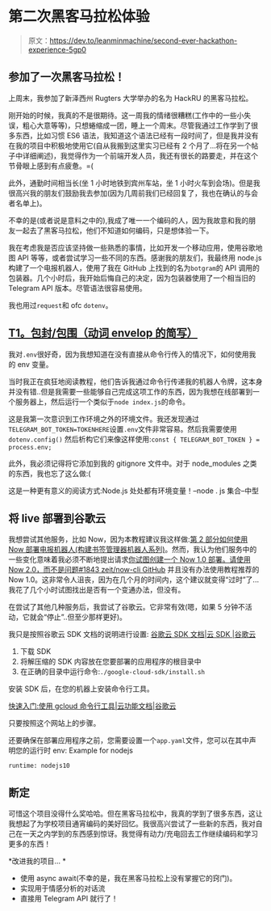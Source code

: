 # 第二次黑客马拉松体验

> 原文：<https://dev.to/leanminmachine/second-ever-hackathon-experience-5gp0>

## 参加了一次黑客马拉松！

上周末，我参加了新泽西州 Rugters 大学举办的名为 HackRU 的黑客马拉松。

刚开始的时候，我真的不是很期待。这一周我的情绪很糟糕(工作中的一些小失误，粗心大意等等)，只想蜷缩成一团，睡上一个周末。尽管我通过工作学到了很多东西，比如习惯 ES6 语法，我知道这个语法已经有一段时间了，但是我并没有在我的项目中积极地使用它(自从我搬到这里实习已经有 2 个月了...将在另一个帖子中详细阐述)，我觉得作为一个前端开发人员，我还有很长的路要走，并在这个节骨眼上感到有点疲惫。=(

此外，通勤时间相当长(坐 1 小时地铁到宾州车站，坐 1 小时火车到会场)。但是我很高兴我的朋友们鼓励我去参加(因为几周前我们已经回复了，我也在确认的与会者名单上)。

不幸的是(或者说是意料之中的),我成了唯一一个编码的人，因为我故意和我的朋友一起去了黑客马拉松，他们不知道如何编码，只是想体验一下。

我在考虑我是否应该坚持做一些熟悉的事情，比如开发一个移动应用，使用谷歌地图 API 等等，或者尝试学习一些不同的东西。感谢我的朋友们，我最终用 node.js 构建了一个电报机器人，使用了我在 GitHub 上找到的名为`botgram`的 API 调用的包装器。几个小时后，我开始后悔自己的决定，因为包装器使用了一个相当旧的 Telegram API 版本。尽管语法很容易使用。

我也用过`request`和 ofc `dotenv`。

## [T1。包封/包围（动词 envelop 的简写）](#env)

我对`.env`很好奇，因为我想知道在没有直接从命令行传入的情况下，如何使用我的 env 变量。

当时我正在疯狂地阅读教程，他们告诉我通过命令行传递我的机器人令牌，这本身并没有错..但是我需要一些能够自己完成这项工作的东西，因为我想在线部署到一个服务器上，然后运行一个类似于`node index.js`的命令。

这是我第一次意识到工作环境之外的环境文件。我还发现通过
`TELEGRAM_BOT_TOKEN=TOKENHERE`设置`.env`文件非常容易。然后我需要使用`dotenv.config()`
然后析构它们来像这样使用:`const { TELEGRAM_BOT_TOKEN } = process.env;`

此外，我必须记得将它添加到我的 gitignore 文件中。对于 node_modules 之类的东西，我也忘了这么做:(

这是一种更有意义的阅读方式:Node.js 处处都有环境变量！–node . js 集合–中型

## 将 live 部署到谷歌云

我想尝试其他服务，比如 Now，因为本教程建议我这样做:[第 2 部分如何使用 Now 部署电报机器人(构建书签管理器机器人系列)](https://itnext.io/part-2-deploying-a-telegram-bot-using-now-building-a-bookmark-manager-bot-series-9304104a64ae)。然而，我认为他们服务中的一些变化意味着我必须不断地提出请求[你试图创建一个 Now 1.0 部署。请使用 Now 2.0，而不是问题#1843 zeit/now-cli GitHub](https://github.com/zeit/now-cli/issues/1843) 并且没有办法使用教程推荐的 Now 1.0。这非常令人沮丧，因为在几个月的时间内，这个建议就变得“过时”了...我花了几个小时试图找出是否有一个变通办法，但没有。

在尝试了其他几种服务后，我尝试了谷歌云。它非常有效(嗯，如果 5 分钟不活动，它就会“停止”..但至少那样更好)。

我只是按照谷歌云 SDK 文档的说明进行设置:
[谷歌云 SDK 文档|云 SDK |谷歌云](https://cloud.google.com/sdk/docs/#install_the_latest_cloud_tools_version_cloudsdk_current_version)

1.  下载 SDK
2.  将解压缩的 SDK 内容放在您要部署的应用程序的根目录中
3.  在正确的目录中运行命令:`./google-cloud-sdk/install.sh`

安装 SDK 后，在您的机器上安装命令行工具。

[快速入门:使用 gcloud 命令行工具|云功能文档|谷歌云](https://cloud.google.com/functions/docs/quickstart#functions-update-install-gcloud-node8)

只要按照这个网站上的步骤。

还要确保在部署应用程序之前，您需要设置一个`app.yaml`文件，您可以在其中声明您的运行时 env: Example for nodejs

```
runtime: nodejs10 
```

## 断定

可惜这个项目没得什么奖哈哈。但在黑客马拉松中，我真的学到了很多东西，这让我想起了为学校项目通宵编码的美好回忆。我很高兴尝试了一些新的东西，我对自己在一天之内学到的东西感到惊讶。我觉得有动力/充电回去工作继续编码和学习更多的东西！

*改进我的项目… *

*   使用 async await(不幸的是，我在黑客马拉松上没有掌握它的窍门)。
*   实现用于情感分析的对话流
*   直接用 Telegram API 就行了！